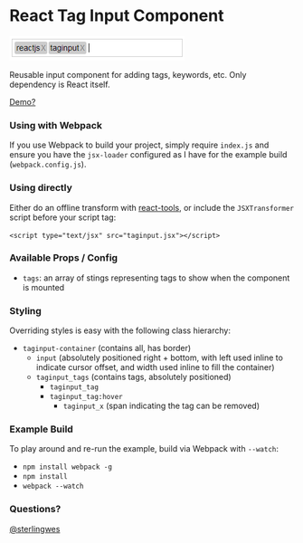 # React Tag Input Component

![taginput screenshot](https://github.com/sterlingwes/react-taginput/raw/master/example/screenshot.png)

Reusable input component for adding tags, keywords, etc. Only dependency is React itself.

[Demo?](https://cdn.rawgit.com/sterlingwes/react-taginput/master/example/index.html)

### Using with Webpack

If you use Webpack to build your project, simply require `index.js` and ensure you have the `jsx-loader` configured as I have for the example build (`webpack.config.js`).

### Using directly

Either do an offline transform with [react-tools](http://facebook.github.io/react/docs/getting-started.html), or include the `JSXTransformer` script before your script tag:

`<script type="text/jsx" src="taginput.jsx"></script>`

### Available Props / Config

*   `tags`: an array of stings representing tags to show when the component is mounted

### Styling

Overriding styles is easy with the following class hierarchy:

*   `taginput-container` (contains all, has border)
    *   `input` (absolutely positioned right + bottom, with left used inline to indicate cursor offset, and width used inline to fill the container)
    *   `taginput_tags` (contains tags, absolutely positioned)
        *   `taginput_tag`
        *   `taginput_tag:hover`
            *   `taginput_x` (span indicating the tag can be removed)

### Example Build

To play around and re-run the example, build via Webpack with `--watch`:

*   `npm install webpack -g`
*   `npm install`
*   `webpack --watch`

### Questions?

[@sterlingwes](http://twitter.com/sterlingwes)
